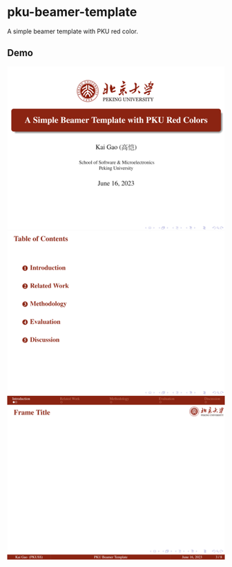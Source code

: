 # pku-beamer-template

A simple beamer template with PKU red color.

## Demo

![title page](./images/title%20page.png)
![toc page](./images/toc%20page.png)
![frame page](./images/normal%20frame%20page.png)
